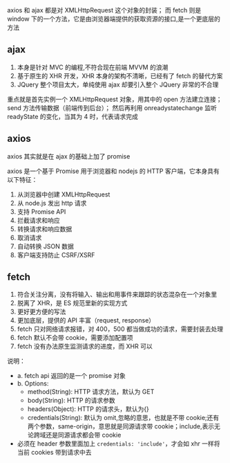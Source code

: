 axios 和 ajax 都是对 XMLHttpRequest 这个对象的封装；
而 fetch 则是 window 下的一个方法，它是由浏览器端提供的获取资源的接口,是一个更底层的方法

## ajax

1. 本身是针对 MVC 的编程,不符合现在前端 MVVM 的浪潮
2. 基于原生的 XHR 开发，XHR 本身的架构不清晰，已经有了 fetch 的替代方案
3. JQuery 整个项目太大，单纯使用 ajax 却要引入整个 JQuery 非常的不合理

重点就是首先实例一个 XMLHttpRequest 对象，用其中的 open 方法建立连接；
send 方法传输数据（前端传到后台）；
然后再利用 onreadystatechange 监听 readyState 的变化，当其为 4 时，代表请求完成

## axios

axios 其实就是在 ajax 的基础上加了 promise

axios 是一个基于 Promise 用于浏览器和 nodejs 的 HTTP 客户端，它本身具有以下特征：

1. 从浏览器中创建 XMLHttpRequest
2. 从 node.js 发出 http 请求
3. 支持 Promise API
4. 拦截请求和响应
5. 转换请求和响应数据
6. 取消请求
7. 自动转换 JSON 数据
8. 客户端支持防止 CSRF/XSRF

## fetch

1. 符合关注分离，没有将输入、输出和用事件来跟踪的状态混杂在一个对象里
2. 脱离了 XHR，是 ES 规范里新的实现方式
3. 更好更方便的写法
4. 更加底层，提供的 API 丰富（request, response）
5. fetch 只对网络请求报错，对 400，500 都当做成功的请求，需要封装去处理
6. fetch 默认不会带 cookie，需要添加配置项
7. fetch 没有办法原生监测请求的进度，而 XHR 可以

说明：

- a. fetch api 返回的是一个 promise 对象
- b. Options:
  - method(String): HTTP 请求方法，默认为 GET
  - body(String): HTTP 的请求参数
  - headers(Object): HTTP 的请求头，默认为{}
  - credentials(String): 默认为 omit,忽略的意思，也就是不带 cookie;还有两个参数，same-origin，意思就是同源请求带 cookie；include,表示无论跨域还是同源请求都会带 cookie
- 必须在 header 参数里面加上 `credentials: 'include'`，才会如 xhr 一样将当前 cookies 带到请求中去

